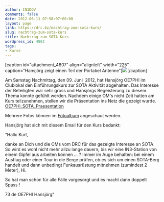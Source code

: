 ```yaml
---
author: IN3DOV
comments: false
date: 2012-06-11 07:58:07+00:00
layout: page
link: https://drc.bz/nachtrag-zum-sota-kurs/
slug: nachtrag-zum-sota-kurs
title: Nachtrag zum SOTA Kurs
wordpress_id: 4802
tags:
- Kurse
---
```


[caption id="attachment_4807" align="alignleft" width="225" caption="Hansjörg zeigt einen Teil der Portabel Antenne"][![](https://drc.bz/wp-content/uploads/2012/06/IMG_1497-225x300.jpg)](https://drc.bz/wp-content/uploads/2012/06/IMG_1497.jpg)[/caption]


Am Samstag Nachmittag, den 09. Juni  2012, hat Hansjörg OE7PHI im Clublokal den Einführungskurs zur SOTA Aktivität abgehalten. Das Interesse der Beteiligten war sehr gross und Hansjörgs Begeisterung zu diesem Thema konnte gefühlt werden. Nachdem einige OM's nicht Zeit hatten am Kurs teilzunehmen, stellen wir die Präsentation ins Netz die gezeigt wurde. [OE7PHI_SOTA_Praesentation](https://drc.bz/wp-content/uploads/2012/06/OE7PHI_SOTA_Praesentation.pdf) 




Mehrere Fotos können im [Fotoalbum](http://drc.bz/pics/main.php?g2_itemId=4246) angeschaut werden.




Hansjörg hat sich mit diesem Email für den Kurs bedankt:




"Hallo Kurt,




danke an Dich und die OMs vom DRC für das gezeigte Interesse an SOTA. So wird es wohl nicht mehr allzu lange dauern, bis wir eine IN3-Station von einem Gipfel aus arbeiten können ... ? Immer im Auge behalten: bei einem Ausflug oder einer Tour in die Berge prüfen, ob es sich um einen SOTA-Berg handelt und dann unbedingt Funkausrüstung mitnehmen (zumindest 2 Meter), Hi.




So hat man schon für alle Fälle vorgesorgt und es macht dann doppelt Spass !




73 de OE7PHI Hansjörg"
